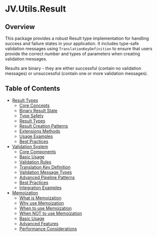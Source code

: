 # JV.Utils.Result

## Overview

This package provides a robust Result type implementation for handling success and failure states in your application.
It includes type-safe validation messages using `TranslationKeyDefinition` to ensure that users provide the correct
number and types of parameters when creating validation messages.

Results are binary - they are either successful (contain no validation messages) or unsuccessful (contain one or more
validation messages).

## Table of Contents

- [Result Types](Result-Types.md)
  - [Core Concepts](Result-Types.md#core-concepts)
  - [Binary Result State](Result-Types.md#binary-result-state)
  - [Type Safety](Result-Types.md#type-safety)
  - [Result Types](Result-Types.md#result-type)
  - [Result Creation Patterns](Result-Types.md#result-creation-patterns)
  - [Extensions Methods](Result-Types.md#extension-methods)
  - [Usage Examples](Result-Types.md#practical-usage-examples)
  - [Best Practices](Result-Types.md#best-practices)
- [Validation System](Validation-System.md)
  - [Core Components](Validation-System.md#core-components)
  - [Basic Usage](Validation-System.md#basic-usage)
  - [Validation Rules](Validation-System.md#validation-rules)
  - [Translation Key Definition](Validation-System.md#translation-key-definitions)
  - [Validation Message Types](Validation-System.md#validation-message-types)
  - [Advanced Pipeline Patterns](Validation-System.md#advanced-pipeline-patterns)
  - [Best Practices](Validation-System.md#best-practices)
  - [Integration Examples](Validation-System.md#integration-examples)
- [Memoization](Memoization.md)
  - [What is Memoization](Memoization.md#what-is-memoization)
  - [Why use Memoization](Memoization.md#why-use-memoization)
  - [When to use Memoization](Memoization.md#when-to-use-memoization)
  - [When NOT to use Memoization](Memoization.md#when-not-to-use-memoization)
  - [Basic Usage](Memoization.md#basic-usage)
  - [Advanced Features](Memoization.md#advanced-features)
  - [Performance Considerations](Memoization.md#performance-considerations)
